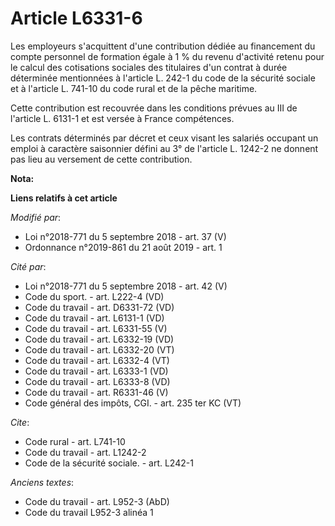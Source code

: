 # Article L6331-6

Les employeurs s'acquittent d'une contribution dédiée au financement du compte personnel de formation égale à 1 % du revenu
d'activité retenu pour le calcul des cotisations sociales des titulaires d'un contrat à durée déterminée mentionnées à
l'article L. 242-1 du code de la sécurité sociale et à l'article L. 741-10 du code rural et de la pêche maritime.

Cette contribution est recouvrée dans les conditions prévues au III de l'article L. 6131-1  et est versée à France
compétences.

Les contrats déterminés par décret et ceux visant les salariés occupant un emploi à caractère saisonnier défini au 3° de
l'article L. 1242-2 ne donnent pas lieu au versement de cette contribution.

**Nota:**



**Liens relatifs à cet article**

_Modifié par_:

  - Loi n°2018-771 du 5 septembre 2018 - art. 37 (V)
  - Ordonnance n°2019-861 du 21 août 2019 - art. 1

_Cité par_:

  - Loi n°2018-771 du 5 septembre 2018 - art. 42 (V)
  - Code du sport. - art. L222-4 (VD)
  - Code du travail - art. D6331-72 (VD)
  - Code du travail - art. L6131-1 (VD)
  - Code du travail - art. L6331-55 (V)
  - Code du travail - art. L6332-19 (VD)
  - Code du travail - art. L6332-20 (VT)
  - Code du travail - art. L6332-4 (VT)
  - Code du travail - art. L6333-1 (VD)
  - Code du travail - art. L6333-8 (VD)
  - Code du travail - art. R6331-46 (V)
  - Code général des impôts, CGI. - art. 235 ter KC (VT)

_Cite_:

  - Code rural - art. L741-10
  - Code du travail - art. L1242-2
  - Code de la sécurité sociale. - art. L242-1

_Anciens textes_:

  - Code du travail - art. L952-3 (AbD)
  - Code du travail L952-3 alinéa 1
